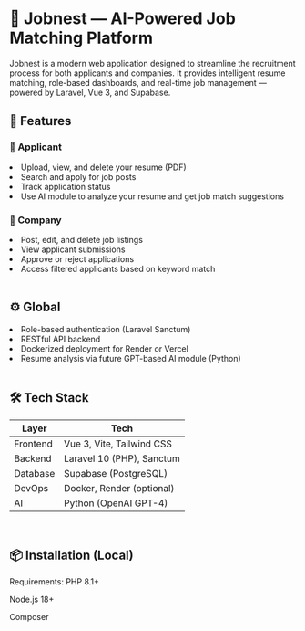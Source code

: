 <h1>🧠 Jobnest — AI-Powered Job Matching Platform</h1>
Jobnest is a modern web application designed to streamline the recruitment process for both applicants and companies. It provides intelligent resume matching, role-based dashboards, and real-time job management — powered by Laravel, Vue 3, and Supabase.

<h2>🚀 Features</h2>
<h3>👤 Applicant</h3>
<li>Upload, view, and delete your resume (PDF)</li>
<li>Search and apply for job posts</li>
<li>Track application status</li>
<li>Use AI module to analyze your resume and get job match suggestions</li>    

<h3>🏢 Company</h3>
<li>Post, edit, and delete job listings</li>
<li>View applicant submissions</li>
<li>Approve or reject applications</li>
<li>Access filtered applicants based on keyword match</li>

<br>

<h2>⚙️ Global</h2>
<li>Role-based authentication (Laravel Sanctum)</li>
<li>RESTful API backend</li>
<li>Dockerized deployment for Render or Vercel</li>
<li>Resume analysis via future GPT-based AI module (Python)</li>
<br>
<h2>🛠️ Tech Stack</h2>
<table>
  <thead>
    <tr>
      <th>Layer</th>
      <th>Tech</th>
    </tr>
  </thead>
  <tbody>
    <tr>
      <td>Frontend</td>
      <td>Vue 3, Vite, Tailwind CSS</td>
    </tr>
    <tr>
      <td>Backend</td>
      <td>Laravel 10 (PHP), Sanctum</td>
    </tr>
    <tr>
      <td>Database</td>
      <td>Supabase (PostgreSQL)</td>
    </tr>
    <tr>
      <td>DevOps</td>
      <td>Docker, Render (optional)</td>
    </tr>
    <tr>
      <td>AI</td>
      <td>Python (OpenAI GPT-4)</td>
    </tr>
  </tbody>
</table>
<br>
<h2>📦 Installation (Local)</h2>
Requirements:
PHP 8.1+

Node.js 18+

Composer


